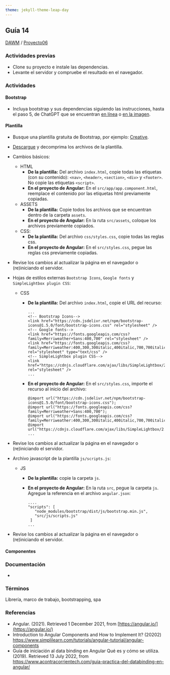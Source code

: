```yaml
---
theme: jekyll-theme-leap-day
---
```


## Guía 14

[DAWM](/DAWM/) / [Proyecto06](/DAWM/proyectos/2023/proyecto06)

### Actividades previas

* Clone su proyecto e instale las dependencias.
* Levante el servidor y compruebe el resultado en el navegador.

### Actividades

#### Bootstrap

* Incluya bootstrap y sus dependencias siguiendo las instrucciones, hasta el paso 5, de ChatGPT que se encuentran [en línea](https://chat.openai.com/share/0f0a9f90-bbef-439e-9d58-6fe73941a357) o [en la imagen](chatpgt/guia14-angular-bootstrap.png).

#### Plantilla

* Busque una plantilla gratuita de Bootstrap, por ejemplo: [Creative](https://startbootstrap.com/theme/creative).
* [Descargue](https://github.com/startbootstrap/startbootstrap-creative/archive/gh-pages.zip) y decomprima los archivos de la plantilla.
* Cambios básicos:
	+ HTML
		- **De la plantilla:** Del archivo `index.html`, copie todas las etiquetas (con su contenido): `<nav>`, `<header>`, `<section>`, `<div>` y `<footer>`. No copie las etiquetas `<script>`. 
		- **En el proyecto de Angular:** En el `src/app/app.component.html`, reemplace el contenido por las etiquetas html previamente copiadas. 
	+ ASSETS
		- **De la plantilla:** Copie todos los archivos que se encuentran dentro de la carpeta `assets`. 
		- **En el proyecto de Angular:** En la ruta `src/assets`, coloque los archivos previamente copiados.
	+ CSS:
		- **De la plantilla:** Del archivo `css/styles.css`, copie todas las reglas css.
		- **En el proyecto de Angular:** En el `src/styles.css`, pegue las reglas css previamente copiadas.

* Revise los cambios al actualizar la página en el navegador o (re)iniciando el servidor.

* Hojas de estilos externas `Bootstrap Icons`, `Google fonts` y `SimpleLightbox plugin CSS`:
   + CSS
   	   - **De la plantilla:** Del archivo `index.html`, copie el URL del recurso:

		   ```
		   ...
		   <!-- Bootstrap Icons-->
	       <link href="https://cdn.jsdelivr.net/npm/bootstrap-icons@1.5.0/font/bootstrap-icons.css" rel="stylesheet" />
	       <!-- Google fonts-->
	       <link href="https://fonts.googleapis.com/css?family=Merriweather+Sans:400,700" rel="stylesheet" />
	       <link href="https://fonts.googleapis.com/css?family=Merriweather:400,300,300italic,400italic,700,700italic" rel="stylesheet" type="text/css" />
	       <!-- SimpleLightbox plugin CSS-->
	       <link href="https://cdnjs.cloudflare.com/ajax/libs/SimpleLightbox/2.1.0/simpleLightbox.min.css" rel="stylesheet" />
		   ...
		   ```

   	   - **En el proyecto de Angular:** En el `src/styles.css`, importe el recurso al inicio del archivo: 

	   	   ```
		   @import url("https://cdn.jsdelivr.net/npm/bootstrap-icons@1.5.0/font/bootstrap-icons.css");
		   @import url("https://fonts.googleapis.com/css?family=Merriweather+Sans:400,700");
		   @import url("https://fonts.googleapis.com/css?family=Merriweather:400,300,300italic,400italic,700,700italic");
		   @import url("https://cdnjs.cloudflare.com/ajax/libs/SimpleLightbox/2.1.0/simpleLightbox.min.css");
		   ...
		   ```

* Revise los cambios al actualizar la página en el navegador o (re)iniciando el servidor.

* Archivo javascript de la plantilla `js/scripts.js`:
   + JS
   	   - **De la plantilla:** copie la carpeta `js`.  
   	   - **En el proyecto de Angular:** En la ruta `src`, pegue la carpeta `js`. Agregue la referencia en el archivo `angular.json`:

   	       ```
   	       ....
   	       "scripts": [
              "node_modules/bootstrap/dist/js/bootstrap.min.js",
              "src/js/scripts.js"
            ]
           ...
   	       ```

* Revise los cambios al actualizar la página en el navegador o (re)iniciando el servidor.

#### Componentes

### Documentación
  
* 

### Términos

Librería, marco de trabajo, bootstrapping, spa

### Referencias

* Angular. (2021). Retrieved 1 December 2021, from [https://angular.io/](https://angular.io/)
* Introduction to Angular Components and How to Implement It? (20202) https://www.simplilearn.com/tutorials/angular-tutorial/angular-components
* Guía de iniciación al data binding en Angular Qué es y cómo se utiliza. (2019). Retrieved 13 July 2022, from https://www.acontracorrientech.com/guia-practica-del-databinding-en-angular/